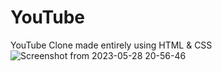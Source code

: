 # YouTube
YouTube Clone made entirely using HTML &amp; CSS
![Screenshot from 2023-05-28 20-56-46](https://github.com/US3112/youtube-clone/assets/134797077/2e531f04-786f-41d8-9313-8e0f69d33777)

